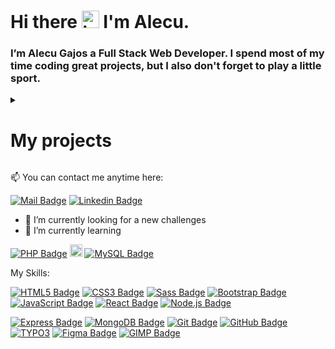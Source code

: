
# Hi there <img src="https://user-images.githubusercontent.com/89197029/224481523-31e1a43b-3ad2-4826-9fb2-fc7accab8211.gif" width="28" alt="hi"> I'm Alecu.

### I’m Alecu Gajos a Full Stack Web Developer. I spend most of my time coding great projects, but I also don't forget to play a little sport.

<details>
  <summary>
    <h1>My projects</h1>
  </summary>

[Photography](https://photographysiteblog.netlify.app/)  
[Travel Blog](https://alekuwebdev.github.io/TravelBlog/)

[Skydiving](https://skydivingschool.netlify.app/)

[Firs Project](https://dciprojekt.netlify.app/)
 
[HIKING](https://alekuwebdev.github.io/HIKING/)

[Simple ToDo](https://alekuwebdevtodoapp.netlify.app/)

[Buttons](https://alekuwebdev.github.io/Buttons/)

[Cat and mouse](https://alekuwebdev.github.io/Cat-and-mouse/)

 <!-- [Porfolio](https://statuesque-douhua-0efb45.netlify.app/) -->
  
<!-- [List of users PHP](http://phpuserlist.infinityfreeapp.com/index.php?i=1) -->

<!-- [Auth_To_Do](https://bespoke-unicorn-c72030.netlify.app) -->

<!-- [Recipies Project](https://clumsy-tiara-hen.cyclic.app/) -->

<!-- [Victoria-Site](https://alekuwebdev.github.io/Victoria-Site/) -->

<!-- [Web-dev-freelance](https://alekuwebdev.github.io/Web-dev-freelance/) -->

<!-- [Sprite-Animation](https://alekuwebdev.github.io/Sprite-Animation/) -->

<!-- [Penny-animation](https://alekuwebdev.github.io/Penny-animation/) -->

<!-- [Ball-Animation](https://alekuwebdev.github.io/Ball-Animation/) -->

<!-- [Animation-of-squares](https://alekuwebdev.github.io/Animation-of-squares/) -->

<!-- [Carousel](https://alekuwebdev.github.io/Carousel/) -->

<!-- [Slider](https://alekuwebdev.github.io/Slider/) -->
  
</details>

:mailbox: You can contact me anytime here:

[![Mail Badge](https://img.shields.io/badge/-Alecu_Gajos-c0392b?style=flat&labelColor=c0392b&logo=gmail&logoColor=white)](mailto:alecugajos1@gmail.com) [![Linkedin Badge](https://img.shields.io/badge/-Alecu_Gajos-0e76a8?style=flat&labelColor=0e76a8&logo=linkedin&logoColor=white)](https://www.linkedin.com/in/alecu-gajos-1b8477232)

- 🔭 I’m currently looking for a new challenges
- 🌱 I’m currently learning 

[![PHP Badge](https://img.shields.io/badge/-PHP-black?style=flat&labelColor=black&logo=PHP&logoColor=#777BB4)]() <img src="https://user-images.githubusercontent.com/89197029/224492890-ec7797f4-c998-41c2-a577-7567b102948d.png" width="20" alt="&"> [![MySQL Badge](https://img.shields.io/badge/-MySQL-black?style=flat&labelColor=black&logo=MySQL&logoColor=#4479A1)]()

My Skills:

[![HTML5 Badge](https://img.shields.io/badge/-HTML5-black?style=flat&labelColor=black&logo=HTML5&logoColor=#E34F26)]() [![CSS3 Badge](https://img.shields.io/badge/-CSS3-black?style=flat&labelColor=black&logo=CSS3&logoColor=#1572B6)]() [![Sass Badge](https://img.shields.io/badge/-Sass-black?style=flat&labelColor=black&logo=Sass&logoColor=#CC6699)]() [![Bootstrap Badge](https://img.shields.io/badge/-Bootstrap-black?style=flat&labelColor=black&logo=Bootstrap&logoColor=#7952B3)]() [![JavaScript Badge](https://img.shields.io/badge/-JavaScript-black?style=flat&labelColor=black&logo=JavaScript&logoColor=#F7DF1E)]() [![React Badge](https://img.shields.io/badge/-React-black?style=flat&labelColor=black&logo=React&logoColor=#61DAFB)]() [![Node.js Badge](https://img.shields.io/badge/-Node.js-black?style=flat&labelColor=black&logo=Node.js&logoColor=#339933)]() 

[![Express Badge](https://img.shields.io/badge/-Express-black?style=flat&labelColor=black&logo=Express&logoColor=#000000)]() [![MongoDB Badge](https://img.shields.io/badge/-MongoDB-black?style=flat&labelColor=black&logo=MongoDB&logoColor=#47A248)]() [![Git Badge](https://img.shields.io/badge/-Git-black?style=flat&labelColor=black&logo=Git&logoColor=#F05032)]() [![GitHub Badge](https://img.shields.io/badge/-GitHub-181717?style=flat-square&logo=github)]() [![TYPO3](https://img.shields.io/badge/TYPO3-11-orange)](https://typo3.org/) [![Figma Badge](https://img.shields.io/badge/-Figma-black?style=flat&labelColor=black&logo=Figma&logoColor=#F24E1E)]() [![GIMP Badge](https://img.shields.io/badge/-GIMP-black?style=flat&labelColor=black&logo=GIMP&logoColor=#5C5543)]()
